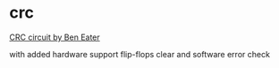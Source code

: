 # crc
[CRC circuit by Ben Eater](https://eater.net/crc)

with added hardware support flip-flops clear and software error check

